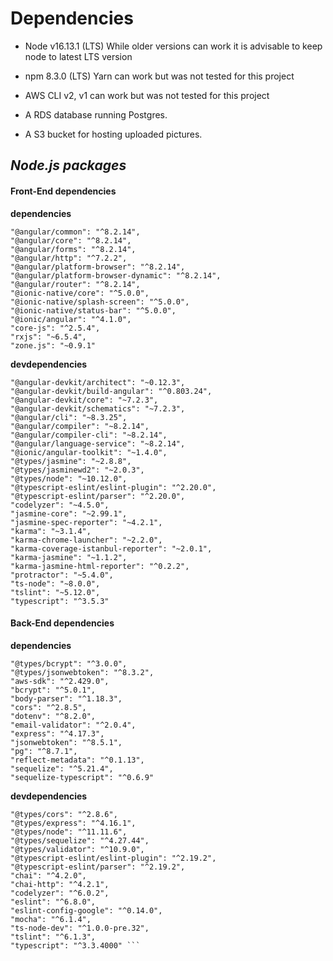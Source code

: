 # Dependencies

- Node v16.13.1 (LTS) While older versions can work it is advisable to keep node to latest LTS version

- npm 8.3.0 (LTS) Yarn can work but was not tested for this project

- AWS CLI v2, v1 can work but was not tested for this project

- A RDS database running Postgres.

- A S3 bucket for hosting uploaded pictures.

## *Node.js packages*
#### Front-End dependencies
**dependencies**
```
"@angular/common": "^8.2.14",
"@angular/core": "^8.2.14",
"@angular/forms": "^8.2.14",
"@angular/http": "^7.2.2",
"@angular/platform-browser": "^8.2.14",
"@angular/platform-browser-dynamic": "^8.2.14",
"@angular/router": "^8.2.14",
"@ionic-native/core": "^5.0.0",
"@ionic-native/splash-screen": "^5.0.0",
"@ionic-native/status-bar": "^5.0.0",
"@ionic/angular": "^4.1.0",
"core-js": "^2.5.4",
"rxjs": "~6.5.4",
"zone.js": "~0.9.1"
```

**devdependencies**
```
"@angular-devkit/architect": "~0.12.3",
"@angular-devkit/build-angular": "^0.803.24",
"@angular-devkit/core": "~7.2.3",
"@angular-devkit/schematics": "~7.2.3",
"@angular/cli": "~8.3.25",
"@angular/compiler": "~8.2.14",
"@angular/compiler-cli": "~8.2.14",
"@angular/language-service": "~8.2.14",
"@ionic/angular-toolkit": "~1.4.0",
"@types/jasmine": "~2.8.8",
"@types/jasminewd2": "~2.0.3",
"@types/node": "~10.12.0",
"@typescript-eslint/eslint-plugin": "^2.20.0",
"@typescript-eslint/parser": "^2.20.0",
"codelyzer": "~4.5.0",
"jasmine-core": "~2.99.1",
"jasmine-spec-reporter": "~4.2.1",
"karma": "~3.1.4",
"karma-chrome-launcher": "~2.2.0",
"karma-coverage-istanbul-reporter": "~2.0.1",
"karma-jasmine": "~1.1.2",
"karma-jasmine-html-reporter": "^0.2.2",
"protractor": "~5.4.0",
"ts-node": "~8.0.0",
"tslint": "~5.12.0",
"typescript": "^3.5.3"
```

#### Back-End dependencies
**dependencies**
```
"@types/bcrypt": "^3.0.0",
"@types/jsonwebtoken": "^8.3.2",
"aws-sdk": "^2.429.0",
"bcrypt": "^5.0.1",
"body-parser": "^1.18.3",
"cors": "^2.8.5",
"dotenv": "^8.2.0",
"email-validator": "^2.0.4",
"express": "^4.17.3",
"jsonwebtoken": "^8.5.1",
"pg": "^8.7.1",
"reflect-metadata": "^0.1.13",
"sequelize": "^5.21.4",
"sequelize-typescript": "^0.6.9" 
```

**devdependencies**
```"@types/bluebird": "^3.5.26",
"@types/cors": "^2.8.6",
"@types/express": "^4.16.1",
"@types/node": "^11.11.6",
"@types/sequelize": "^4.27.44",
"@types/validator": "^10.9.0",
"@typescript-eslint/eslint-plugin": "^2.19.2",
"@typescript-eslint/parser": "^2.19.2",
"chai": "^4.2.0",
"chai-http": "^4.2.1",
"codelyzer": "^6.0.2",
"eslint": "^6.8.0",
"eslint-config-google": "^0.14.0",
"mocha": "^6.1.4",
"ts-node-dev": "^1.0.0-pre.32",
"tslint": "^6.1.3",
"typescript": "^3.3.4000" ```